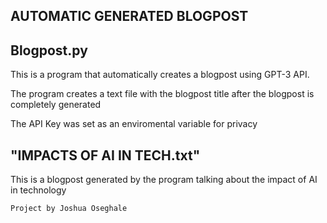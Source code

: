 ## AUTOMATIC GENERATED BLOGPOST

## Blogpost.py
This is a program that automatically creates a blogpost using
GPT-3 API.

The program creates a text file with the blogpost title after
the blogpost is completely generated

The API Key was set as an enviromental variable for privacy

## "IMPACTS OF AI IN TECH.txt"
This is a blogpost generated by the program talking about the
impact of AI in technology



```Project by Joshua Oseghale```
